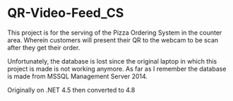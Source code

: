 # QR-Video-Feed_CS
This project is for the serving of the Pizza Ordering System in the counter area. Wherein customers will present their QR to the webcam to be scan after they get their order. 

Unfortunately, the database is lost since the original laptop in which this project is made is not working anymore. As far as I remember the database is made from MSSQL Management Server 2014.

Originally on .NET 4.5 then converted to 4.8
